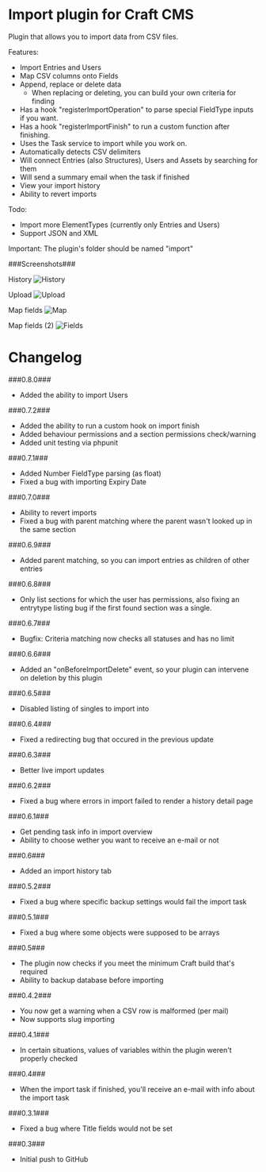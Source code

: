 Import plugin for Craft CMS
=================

Plugin that allows you to import data from CSV files.

Features:
 - Import Entries and Users
 - Map CSV columns onto Fields
 - Append, replace or delete data
   - When replacing or deleting, you can build your own criteria for finding
 - Has a hook "registerImportOperation" to parse special FieldType inputs if you want.
 - Has a hook "registerImportFinish" to run a custom function after finishing.
 - Uses the Task service to import while you work on.
 - Automatically detects CSV delimiters
 - Will connect Entries (also Structures), Users and Assets by searching for them
 - Will send a summary email when the task if finished
 - View your import history
 - Ability to revert imports
 
Todo:
 - Import more ElementTypes (currently only Entries and Users)
 - Support JSON and XML
 
Important:
The plugin's folder should be named "import"

###Screenshots###

History
![History](https://raw.githubusercontent.com/boboldehampsink/CraftImportPlugin/gh-pages/images/history.png)

Upload
![Upload](https://raw.githubusercontent.com/boboldehampsink/CraftImportPlugin/gh-pages/images/upload.png)

Map fields
![Map](https://raw.githubusercontent.com/boboldehampsink/CraftImportPlugin/gh-pages/images/map.png)

Map fields (2)
![Fields](https://raw.githubusercontent.com/boboldehampsink/CraftImportPlugin/gh-pages/images/fields.png)

Changelog
=================
###0.8.0###
 - Added the ability to import Users

###0.7.2###
 - Added the ability to run a custom hook on import finish
 - Added behaviour permissions and a section permissions check/warning
 - Added unit testing via phpunit

###0.7.1###
 - Added Number FieldType parsing (as float)
 - Fixed a bug with importing Expiry Date

###0.7.0###
 - Ability to revert imports
 - Fixed a bug with parent matching where the parent wasn't looked up in the same section

###0.6.9###
 - Added parent matching, so you can import entries as children of other entries

###0.6.8###
 - Only list sections for which the user has permissions, also fixing an entrytype listing bug if the first found section was a single.

###0.6.7###
 - Bugfix: Criteria matching now checks all statuses and has no limit

###0.6.6###
 - Added an "onBeforeImportDelete" event, so your plugin can intervene on deletion by this plugin

###0.6.5###
 - Disabled listing of singles to import into

###0.6.4###
 - Fixed a redirecting bug that occured in the previous update

###0.6.3###
 - Better live import updates

###0.6.2###
 - Fixed a bug where errors in import failed to render a history detail page

###0.6.1###
 - Get pending task info in import overview
 - Ability to choose wether you want to receive an e-mail or not
 
###0.6###
 - Added an import history tab

###0.5.2###
 - Fixed a bug where specific backup settings would fail the import task

###0.5.1###
 - Fixed a bug where some objects were supposed to be arrays

###0.5###
 - The plugin now checks if you meet the minimum Craft build that's required
 - Ability to backup database before importing

###0.4.2###
 - You now get a warning when a CSV row is malformed (per mail)
 - Now supports slug importing

###0.4.1###
 - In certain situations, values of variables within the plugin weren't properly checked

###0.4###
 - When the import task if finished, you'll receive an e-mail with info about the import task

###0.3.1###
 - Fixed a bug where Title fields would not be set
 
###0.3###
 - Initial push to GitHub